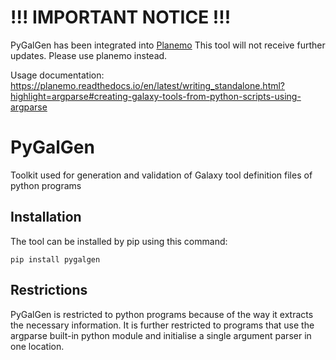 # !!! IMPORTANT NOTICE !!!

PyGalGen has been integrated into [Planemo](https://github.com/galaxyproject/planemo/releases/tag/0.75.11>)
This tool will not receive further updates. Please use planemo instead.

Usage documentation: https://planemo.readthedocs.io/en/latest/writing_standalone.html?highlight=argparse#creating-galaxy-tools-from-python-scripts-using-argparse

# PyGalGen
Toolkit used for generation and validation of Galaxy tool
definition files of python programs

## Installation
The tool can be installed by pip using this command:
```
pip install pygalgen
```

## Restrictions
PyGalGen is restricted to python programs because of the way it extracts the necessary information. It is further restricted to programs that use the argparse built-in python module and initialise a single argument parser in one location.

